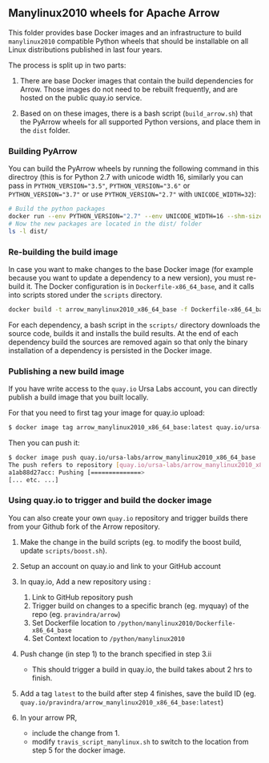 <!---
  Licensed to the Apache Software Foundation (ASF) under one
  or more contributor license agreements.  See the NOTICE file
  distributed with this work for additional information
  regarding copyright ownership.  The ASF licenses this file
  to you under the Apache License, Version 2.0 (the
  "License"); you may not use this file except in compliance
  with the License.  You may obtain a copy of the License at

    http://www.apache.org/licenses/LICENSE-2.0

  Unless required by applicable law or agreed to in writing,
  software distributed under the License is distributed on an
  "AS IS" BASIS, WITHOUT WARRANTIES OR CONDITIONS OF ANY
  KIND, either express or implied.  See the License for the
  specific language governing permissions and limitations
  under the License.
-->

## Manylinux2010 wheels for Apache Arrow

This folder provides base Docker images and an infrastructure to build
`manylinux2010` compatible Python wheels that should be installable on all
Linux distributions published in last four years.

The process is split up in two parts:

1. There are base Docker images that contain the build dependencies for
   Arrow.  Those images do not need to be rebuilt frequently, and are hosted
   on the public quay.io service.

2. Based on on these images, there is a bash script (`build_arrow.sh`) that
   the PyArrow wheels for all supported Python versions, and place them
   in the `dist` folder.

### Building PyArrow

You can build the PyArrow wheels by running the following command in this
directroy (this is for Python 2.7 with unicode width 16, similarly you can pass
in `PYTHON_VERSION="3.5"`, `PYTHON_VERSION="3.6"` or `PYTHON_VERSION="3.7"` or
use `PYTHON_VERSION="2.7"` with `UNICODE_WIDTH=32`):

```bash
# Build the python packages
docker run --env PYTHON_VERSION="2.7" --env UNICODE_WIDTH=16 --shm-size=2g --rm -t -i -v $PWD:/io -v $PWD/../../:/arrow quay.io/ursa-labs/arrow_manylinux2010_x86_64_base:latest /io/build_arrow.sh
# Now the new packages are located in the dist/ folder
ls -l dist/
```

### Re-building the build image

In case you want to make changes to the base Docker image (for example because
you want to update a dependency to a new version), you must re-build it.
The Docker configuration is in `Dockerfile-x86_64_base`, and it calls into
scripts stored under the `scripts` directory.

```bash
docker build -t arrow_manylinux2010_x86_64_base -f Dockerfile-x86_64_base .
```

For each dependency, a bash script in the `scripts/` directory downloads the
source code, builds it and installs the build results.  At the end of each
dependency build the sources are removed again so that only the binary
installation of a dependency is persisted in the Docker image.

### Publishing a new build image

If you have write access to the `quay.io` Ursa Labs account, you can directly
publish a build image that you built locally.

For that you need to first tag your image for quay.io upload:
```bash
$ docker image tag arrow_manylinux2010_x86_64_base:latest quay.io/ursa-labs/arrow_manylinux2010_x86_64_base
```

Then you can push it:
```bash
$ docker image push quay.io/ursa-labs/arrow_manylinux2010_x86_64_base
The push refers to repository [quay.io/ursa-labs/arrow_manylinux2010_x86_64_base]
a1ab88d27acc: Pushing [==============>                                    ]  492.5MB/1.645GB
[... etc. ...]
```

### Using quay.io to trigger and build the docker image

You can also create your own `quay.io` repository and trigger builds there from
your Github fork of the Arrow repository.

1.  Make the change in the build scripts (eg. to modify the boost build, update `scripts/boost.sh`).

2.  Setup an account on quay.io and link to your GitHub account

3.  In quay.io,  Add a new repository using :

    1.  Link to GitHub repository push
    2.  Trigger build on changes to a specific branch (eg. myquay) of the repo (eg. `pravindra/arrow`)
    3.  Set Dockerfile location to `/python/manylinux2010/Dockerfile-x86_64_base`
    4.  Set Context location to `/python/manylinux2010`

4.  Push change (in step 1) to the branch specified in step 3.ii

    *  This should trigger a build in quay.io, the build takes about 2 hrs to finish.

5.  Add a tag `latest` to the build after step 4 finishes, save the build ID (eg. `quay.io/pravindra/arrow_manylinux2010_x86_64_base:latest`)

6.  In your arrow PR,

    *  include the change from 1.
    *  modify `travis_script_manylinux.sh` to switch to the location from step 5 for the docker image.
